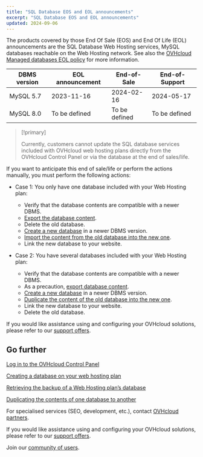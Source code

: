 ```yaml
---
title: "SQL Database EOS and EOL announcements"
excerpt: "SQL Database EOS and EOL announcements"
updated: 2024-09-06
---
```


The products covered by those End Of Sale (EOS) and End Of Life (EOL) announcements are the SQL Database Web Hosting services, MySQL databases reachable on the Web Hosting network. See also the [OVHcloud Managed databases EOL policy](/pages/web_cloud/web_cloud_databases/eol-policy) for more information.

|DBMS version|EOL announcement|End-of-Sale|End-of-Support|
|---|---|---|---|
|MySQL 5.7|2023-11-16|2024-02-16|2024-05-17|
|MySQL 8.0|To be defined|To be defined|To be defined|

> [!primary]
>
> Currently, customers cannot update the SQL database services included with OVHcloud web hosting plans directly from the OVHcloud Control Panel or via the database at the end of sales/life.
>

If you want to anticipate this end of sale/life or perform the actions manually, you must perform the following actions:

- Case 1: You only have one database included with your Web Hosting plan:
    - Verify that the database contents are compatible with a newer DBMS.
    - [Export the database content](/pages/web_cloud/web_hosting/sql_database_export).
    - Delete the old database.
    - [Create a new database](/pages/web_cloud/web_hosting/sql_create_database) in a newer DBMS version.
    - [Import the content from the old database into the new one](/pages/web_cloud/web_hosting/sql_importing_mysql_database).
    - Link the new database to your website.

- Case 2: You have several databases included with your Web Hosting plan:
    - Verify that the database contents are compatible with a newer DBMS.
    - As a precaution, [export database content](/pages/web_cloud/web_hosting/sql_database_export).
    - [Create a new database](/pages/web_cloud/web_hosting/sql_create_database) in a newer DBMS version.
    - [Duplicate the content of the old database into the new one](/pages/web_cloud/web_hosting/copy_database).
    - Link the new database to your website.
    - Delete the old database.

If you would like assistance using and configuring your OVHcloud solutions, please refer to our [support offers](/links/support).

## Go further

[Log in to the OVHcloud Control Panel](/pages/account_and_service_management/account_information/ovhcloud-account-login)

[Creating a database on your web hosting plan](/pages/web_cloud/web_hosting/sql_create_database)

[Retrieving the backup of a Web Hosting plan’s database](/pages/web_cloud/web_hosting/sql_database_export)

[Duplicating the contents of one database to another](/pages/web_cloud/web_hosting/copy_database)

For specialised services (SEO, development, etc.), contact [OVHcloud partners](/links/partner).

If you would like assistance using and configuring your OVHcloud solutions, please refer to our [support offers](/links/support).

Join our [community of users](/links/community).
